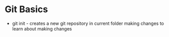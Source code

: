# Git Basics
* git init - creates a new git repository in current folder
making changes to learn about making changes

